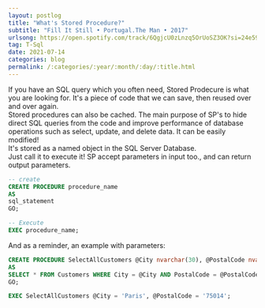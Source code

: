 ```yaml
---
layout: postlog
title: "What's Stored Procedure?"
subtitle: "Fill It Still • Portugal.The Man • 2017"
urlsong: https://open.spotify.com/track/6QgjcU0zLnzq5OrUoSZ3OK?si=24e59b749e894c20
tag: T-Sql
date: 2021-07-14
categories: blog
permalink: /:categories/:year/:month/:day/:title.html
---
```


If you have an SQL query which you often need, Stored Prodecure is what you are looking for.  It's a piece of code that we can save, then reused over and over again.  
Stored procedures can also be cached. The main purpose of SP's to hide direct SQL queries from the code and improve performance of database operations such as select, update, and delete data. It can  be easily modified!   
It's stored as a  named object in the SQL Server Database.  
Just call it to execute it! SP accept parameters in input too., and can return output parameters.   
```sql
-- create
CREATE PROCEDURE procedure_name
AS
sql_statement
GO;

-- Execute
EXEC procedure_name;
```
And as a reminder, an example with parameters:
```sql
CREATE PROCEDURE SelectAllCustomers @City nvarchar(30), @PostalCode nvarchar(10)
AS
SELECT * FROM Customers WHERE City = @City AND PostalCode = @PostalCode
GO;

EXEC SelectAllCustomers @City = 'Paris', @PostalCode = '75014';
```

